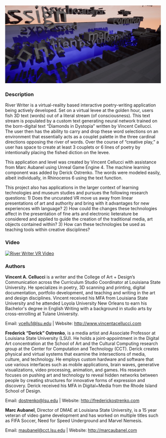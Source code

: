 ![River Writer VR Header](/header.jpg)

### Description 
River Writer is a virtual-reality based interactive poetry-writing application being actively developed. Set on a virtual levee at the golden hour, users fish 3D text (words) out of a literal stream (of consciousness). This text stream is populated by a custom text generating neural network trained on the born-digital text “Diamonds in Dystopia” written by Vincent Cellucci. The user then has the ability to carry and drop these word selections on an environment that essentially acts as a couplet palette in the three cardinal directions opposing the river of words. Over the course of “creative play,” a user has space to create at least 3 couplets or 6 lines of poetry by intentionally placing the fished diction on the levee. 

This application and level was created by Vincent Cellucci with assistance from Marc Aubanel using Unreal Game Engine 4. The machine learning component was added by Derick Ostrenko. The words were modeled easily, albeit individually, in Rhinoceros 6 using the text function. 

This project also has applications in the larger context of learning technologies and museum studies and pursues the following research questions: 1) Does the uncurated VR move us away from linear presentations of art and authority and bring with it advantages for new experiences with language? 2) How could the changes these technologies affect in the presentation of fine arts and electronic lieterature be considered and applied to guide the creation of the traditional media, art objects contained within? 3) How can these technologies be used as teaching tools within creative disciplines?

### Video
[![River Writer VR Video](https://img.youtube.com/vi/C9jkidnBwBA/0.jpg)](https://www.youtube.com/watch?v=C9jkidnBwBA)

### Authors
**Vincent A. Cellucci** is a writer and the College of Art + Design’s Communication across the Curriculum Studio Coordinator at Louisiana State University. He specializes in poetry, 3D scanning and printing, digital documentation, portfolio development, and teaching and writing in the art and design disciplines. Vincent received his MFA from Louisiana State University and he attended Loyola University New Orleans to earn his Bachelor's degree in English Writing with a background in studio arts by cross-enrolling at Tulane University. 

Email: vcellu1@lsu.edu \| Website: http://www.vincentacellucci.com

**Frederick “Derick” Ostrenko**, is a media artist and Associate Professor at Louisiana State University (LSU). He holds a joint-appointment in the Digital Art concentration at the School of Art and the Cultural Computing research group at the Center for Computation and Technology (CCT). Derick creates physical and virtual systems that examine the intersections of media, culture, and technology. He employs custom hardware and software that use various interfaces such as mobile applications, brain waves, generative visualizations, video processing, animation, and games. His research focuses on pushing art and technology to reveal hidden networks between people by creating structures for innovative forms of expression and discovery. Derick received his MFA in Digital+Media from the Rhode Island School of Design.

Email: dostrenko@lsu.edu \| Website: http://frederickostrenko.com

**Marc Aubanel**, Director of DMAE at Louisiana State University, is a 15 year veteran of video game development and has worked on multiple titles such as FIFA Soccer, Need for Speed Underground and Marvel Nemesis.

Email: maubanel@cct.lsu.edu \| Website: http://marcaubanel.com

